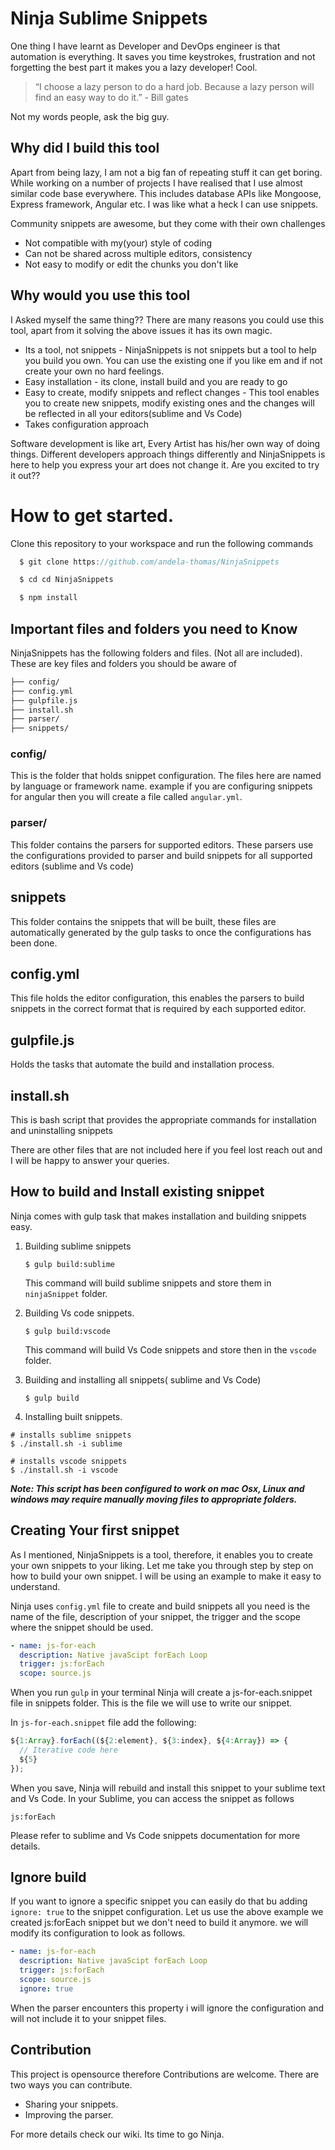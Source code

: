 # Ninja Sublime Snippets
One thing I have learnt as Developer and DevOps engineer is  that automation is everything. It saves you time keystrokes, frustration  and not forgetting the best part it makes you a lazy developer! Cool.
> “I choose a lazy person to do a hard job. Because a lazy person will find an easy way to do it.”  -
Bill gates

Not my words people, ask the big guy.

## Why did I build this tool
Apart from being lazy, I am not a big fan of repeating stuff it can get boring. While working on a number of projects I have realised that I use almost similar code base everywhere. This includes database APIs like Mongoose, Express framework, Angular etc. I was like what a heck I can use snippets.

Community snippets are awesome, but they come with their own challenges
- Not compatible with my(your) style of coding
- Can not be shared across multiple editors, consistency
- Not easy to modify or edit the chunks you don't like

## Why would you use this tool
I Asked myself the same thing??  There are many reasons you could use this tool, apart from it solving the above issues it has its own magic.
- Its a tool, not snippets - NinjaSnippets is not snippets but a tool to help you build you own. You can use the existing one if you like em and if not create your own no hard feelings.
- Easy installation - its clone, install build and you are ready to go
- Easy to create, modify snippets and reflect changes - This tool enables you to create new snippets, modify existing ones and the changes will be reflected in all your editors(sublime and Vs Code)
- Takes configuration approach

Software development is like art, Every Artist has his/her own way of doing things. Different developers approach things differently and NinjaSnippets is here to help you express your art does not change it. Are you excited to try it out??

# How to get started.

Clone this repository to your workspace and run the following commands

```javascript
  $ git clone https://github.com/andela-thomas/NinjaSnippets

  $ cd cd NinjaSnippets

  $ npm install

```
## Important files and folders you need to Know
NinjaSnippets has the following folders and files. (Not all are included). These are key files and folders you should be aware of
```bash
├── config/
├── config.yml
├── gulpfile.js
├── install.sh
├── parser/
├── snippets/
```
### config/
This is the folder that holds snippet configuration. The files here are named by language or framework name. example if you are configuring snippets for angular then you will create a file called `angular.yml`.

### parser/
This folder contains the parsers for supported editors. These parsers use the configurations provided to parser and build snippets for all supported editors (sublime and Vs code)

## snippets
This folder contains the snippets that will be built, these files are automatically generated by the gulp tasks to once the configurations has been done.

## config.yml
This file holds the editor configuration, this enables the parsers to build snippets in the correct format that is required by each supported editor.

## gulpfile.js
Holds the tasks that automate the build and installation process.

## install.sh
This is bash script that provides  the appropriate commands for installation and uninstalling snippets

There are other files that are not included here if you feel lost reach out and I will be happy to answer your queries.

## How to build and Install existing snippet

Ninja comes with gulp task that makes installation and building snippets easy.

1. Building sublime snippets
    ```
    $ gulp build:sublime
    ```
    This command will build sublime snippets and store them in `ninjaSnippet` folder.

2. Building Vs code snippets.
    ```
    $ gulp build:vscode
    ```
    This command will build Vs Code snippets and store then in the `vscode` folder.
3. Building and installing all snippets( sublime and Vs Code)
    ```
    $ gulp build
    ```
4. Installing built snippets.
  ```
  # installs sublime snippets
  $ ./install.sh -i sublime

  # installs vscode snippets
  $ ./install.sh -i vscode
  ```

**_Note: This script has been configured  to work on mac Osx, Linux and windows may require manually moving files to appropriate folders._**

## Creating Your first snippet
As I mentioned, NinjaSnippets is a tool, therefore, it enables you to create your own snippets to your liking. Let me take you through step by step on how  to build your own snippet. I will be using an example to make it easy to understand.

Ninja uses `config.yml` file to create and build snippets all you need is the name of the file, description of your snippet, the trigger and the scope where the snippet should be used.

```yaml
- name: js-for-each
  description: Native javaScipt forEach Loop
  trigger: js:forEach
  scope: source.js
```

When you run `gulp` in your terminal  Ninja will create a js-for-each.snippet file in snippets folder. This is the file we will use to write our snippet.

In `js-for-each.snippet` file add the following:

```javascript
${1:Array}.forEach((${2:element}, ${3:index}, ${4:Array}) => {
  // Iterative code here
  ${5}
});

```

When you save, Ninja will rebuild and install this snippet to your sublime text and Vs Code. In your Sublime, you can access the snippet  as follows

```
js:forEach

```

Please refer to sublime and Vs Code snippets documentation for more details.

## Ignore build

If you want to ignore a specific snippet you can easily do that bu adding  `ignore: true` to the snippet configuration. Let us use the above example we created js:forEach snippet but we don't need to build it anymore. we will modify its configuration to look as follows.

```yaml
- name: js-for-each
  description: Native javaScipt forEach Loop
  trigger: js:forEach
  scope: source.js
  ignore: true

```
When the parser encounters this property i will ignore the configuration and will not include it to your snippet files.

## Contribution
This project is opensource therefore Contributions are welcome. There are two ways you can contribute.

- Sharing your snippets.
- Improving the parser.

For more details check our wiki. Its time to go Ninja.
